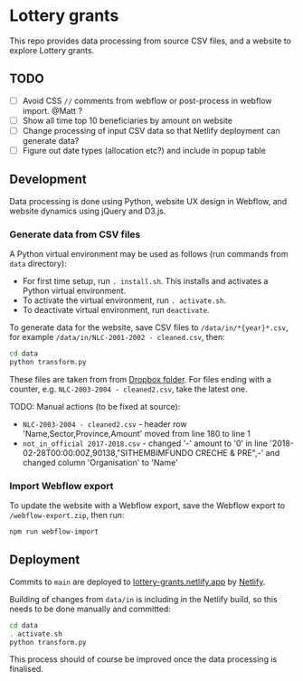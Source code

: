 # Lottery grants

This repo provides data processing from source CSV files, and a website to explore Lottery grants.

## TODO

- [ ] Avoid CSS `//` comments from webflow or post-process in webflow import. @Matt ?
- [ ] Show all time top 10 beneficiaries by amount on website
- [ ] Change processing of input CSV data so that Netlify deployment can generate data?
- [ ] Figure out date types (allocation etc?) and include in popup table

## Development

Data processing is done using Python, website UX design in Webflow, and website dynamics using jQuery and D3.js.

### Generate data from CSV files

A Python virtual environment may be used as follows (run commands from `data` directory):

- For first time setup, run `. install.sh`. This installs and activates a Python virtual environment.
- To activate the virtual environment, run `. activate.sh`.
- To deactivate virtual environment, run `deactivate`.

To generate data for the website, save CSV files to `/data/in/*{year}*.csv`, for example `/data/in/NLC-2001-2002 - cleaned.csv`, then:

```bash
cd data
python transform.py
```

These files are taken from from [Dropbox folder](https://www.dropbox.com/sh/v51lkxz82szx2dq/AAC7pdcLNGL9QonGhlqVlO5Ua/lottery). For files ending with a counter, e.g. `NLC-2003-2004 - cleaned2.csv`, take the latest one.

TODO: Manual actions (to be fixed at source):

- `NLC-2003-2004 - cleaned2.csv` - header row 'Name,Sector,Province,Amount' moved from line 180 to line 1
- `not_in_official 2017-2018.csv` - changed '-' amount to '0' in line '2018-02-28T00:00:00Z,90138,"SITHEMBIMFUNDO CRECHE & PRE",-' and changed column 'Organisation' to 'Name'


### Import Webflow export

To update the website with a Webflow export, save the Webflow export to `/webflow-export.zip`, then run:

```bash
npm run webflow-import
```

## Deployment

Commits to `main` are deployed to [lottery-grants.netlify.app](https://lottery-grants.netlify.app) by [Netlify](https://app.netlify.com/sites/lottery-grants).

Building of changes from `data/in` is including in the Netlify build, so this needs to be done manually and committed:

```bash
cd data
. activate.sh
python transform.py
```

This process should of course be improved once the data processing is finalised.
